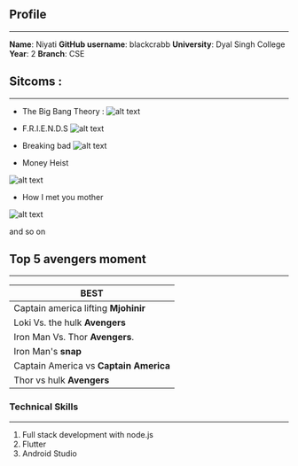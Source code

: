 ## Profile

***

**Name**: Niyati
**GitHub username**: blackcrabb
**University**: Dyal Singh College
**Year**: 2
**Branch**: CSE

## Sitcoms : 

***


- The Big Bang Theory :
![alt text](https://i.pinimg.com/564x/af/22/60/af22600e194a463df720396ac905f79b.jpg)


- F.R.I.E.N.D.S
![alt text](https://i.pinimg.com/564x/52/fb/f3/52fbf3d67485fb68733836f94b1591ce.jpg)

- Breaking bad
![alt text](https://displate.com/image-visualisation/standard/16/2016-05-25/1c4f0b8ce96bdc189b48cd400c2f0a6e.jpg?w=640&h=640&v=3)

- Money Heist

![alt text](https://i.pinimg.com/736x/7b/09/63/7b0963c267db98c55205917bdfb09003.jpg)

- How I met you mother

![alt text](https://posterspy.com/wp-content/uploads/2017/06/himym.jpg)

and so on



## Top 5 avengers moment

***

| BEST      | 
| ------------- |
| Captain america lifting **Mjohinir**  | 
| Loki Vs. the hulk **Avengers**     | 
| Iron Man Vs. Thor **Avengers**. |   
| Iron Man's **snap**|
|Captain America vs **Captain America**|
|Thor vs hulk **Avengers**| 



### Technical Skills

***

 1. Full stack development with node.js
 2. Flutter
 3. Android Studio 






